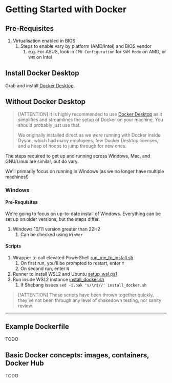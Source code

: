 # Getting Started with Docker

## Pre-Requisites

1. Virtualisation enabled in BIOS
   1. Steps to enable vary by platform (AMD/Intel) and BIOS vendor
      1. e.g. For ASUS, look in `CPU Configuration` for `SVM Mode` on AMD, or `VMX` on Intel

<!-- tabs:start -->

## **Install Docker Desktop**

Grab and install [Docker Desktop](https://www.docker.com/products/docker-desktop/).

## **Without Docker Desktop**

> [!ATTENTION]
> It is highly recommended to use [Docker Desktop](https://www.docker.com/products/docker-desktop/) as it simplifies and streamlines the setup of Docker on your machine. You should probably just use that.  
>
> We originally installed direct as we *were* running with Docker inside Dyson, which had many employees, few Docker Desktop licenses, and a heap of hoops to jump through for new ones.

The steps required to get up and running across Windows, Mac, and GNU/Linux are similar, but do vary.

We'll primarily focus on running in Windows (as we no longer have multiple machines!)

### Windows

#### Pre-Requisites

We're going to focus on up-to-date install of Windows. Everything can be set up on older versions, but the steps differ.

1. Windows 10/11 version greater than 22H2
   1. Can be checked using `WinVer`

#### Scripts

1. Wrapper to call elevated PowerShell [run_me_to_install.sh](assets/run_me_to_install.sh ':ignore')
   1. On first run, you'll be prompted to restart, enter `Y`
   1. On second run, enter `N`
1. Runner to install WSL2 and Ubuntu [setup_wsl.ps1](assets/setup_wsl.ps1 ':ignore')
1. Run inside WSL2 instance [install_docker.sh](assets/install_docker.sh ':ignore')
   1. If Shebang issues `sed -i.bak 's/\r$//' install_docker.sh`

> [!ATTENTION]
> These scripts have been thrown together quickly, they've not been through any level of shakedown testing, nor sanity review.

<!-- tabs:end -->

---

## Example Dockerfile

TODO

## Basic Docker concepts: images, containers, Docker Hub

TODO
